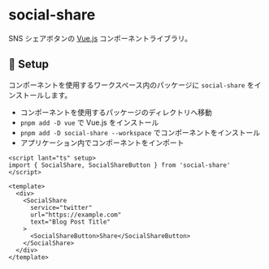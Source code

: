 # social-share

SNS シェアボタンの [Vue.js](https://ja.vuejs.org/) コンポーネントライブラリ。

## 🚀 Setup

コンポーネントを使用するワークスペース内のパッケージに `social-share` をインストールします。

- コンポーネントを使用するパッケージのディレクトリへ移動
- `pnpm add -D vue` で Vue.js をインストール
- `pnpm add -D social-share --workspace` でコンポーネントをインストール
- アプリケーション内でコンポーネントをインポート

```vue
<script lant="ts" setup>
import { SocialShare, SocialShareButton } from 'social-share'
</script>

<template>
  <div>
    <SocialShare
      service="twitter"
      url="https://example.com"
      text="Blog Post Title"
    >
      <SocialShareButton>Share</SocialShareButton>
    </SocialShare>
  </div>
</template>
```
